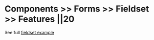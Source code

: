 # Components >> Forms >> Fieldset >> Features ||20

See full [fieldset example](?path=/docs/form-features-overview--main)
